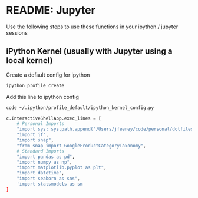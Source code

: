# README: Jupyter

Use the following steps to use these functions in your ipython / jupyter sessions

## iPython Kernel (usually with Jupyter using a local kernel)
Create a default config for ipython

```bash
ipython profile create  
```

Add this line to ipython config

```sh
code ~/.ipython/profile_default/ipython_kernel_config.py 
```

```python
c.InteractiveShellApp.exec_lines = [
    # Personal Imports
    "import sys; sys.path.append('/Users/jfeeney/code/personal/dotfiles/jupyter')",
    "import jf",
    "import snap",
    "from snap import GoogleProductCategoryTaxonomy",
    # Standard Imports
    "import pandas as pd",
    "import numpy as np",
    "import matplotlib.pyplot as plt",
    "import datetime",
    "import seaborn as sns",
    'import statsmodels as sm
]
```
